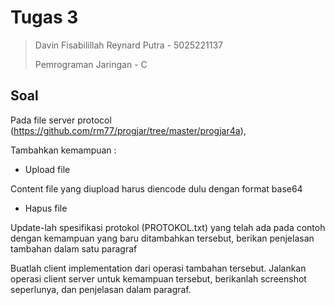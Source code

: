 # Tugas 3 
> Davin Fisabilillah Reynard Putra - 5025221137
> 
> Pemrograman Jaringan - C

## Soal

Pada file server protocol (https://github.com/rm77/progjar/tree/master/progjar4a), 

Tambahkan kemampuan :

- Upload file
  
Content file yang diupload harus diencode dulu dengan format base64

- Hapus file
  
Update-lah spesifikasi protokol (PROTOKOL.txt)  yang telah ada  pada contoh dengan kemampuan yang baru ditambahkan tersebut, berikan penjelasan tambahan dalam satu paragraf

Buatlah  client implementation dari operasi tambahan tersebut. Jalankan operasi client server untuk kemampuan tersebut, berikanlah screenshot seperlunya, dan penjelasan dalam paragraf.
